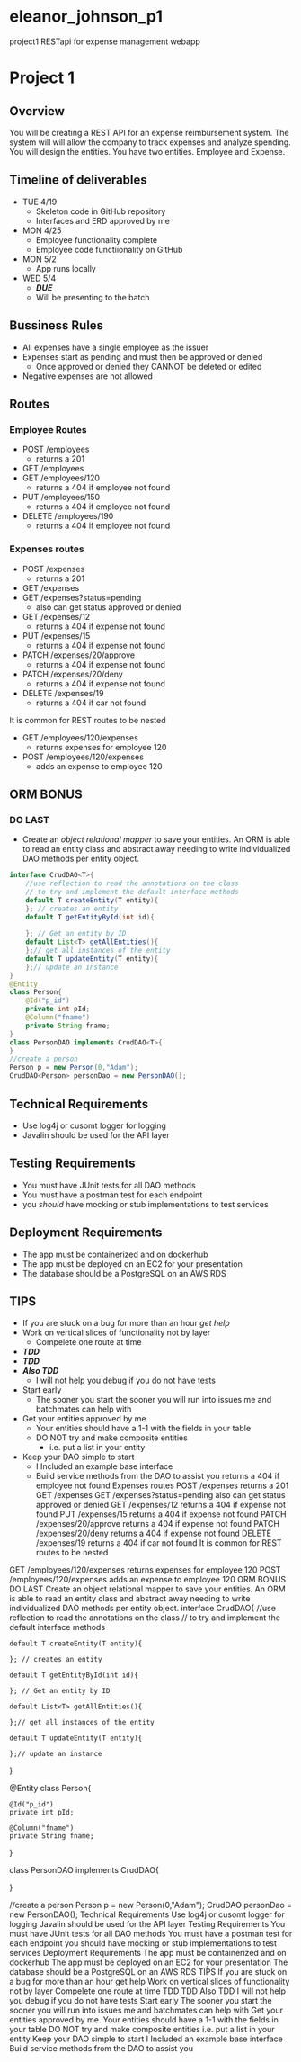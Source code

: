 # eleanor_johnson_p1
project1 RESTapi for expense management webapp

# Project 1

## Overview
You will be creating a REST API for an expense reimbursement system. The system will will allow the company to track expenses and analyze spending. You will design the entities. You have two entities. Employee and Expense.

## Timeline of deliverables
- TUE 4/19
  - Skeleton code in GitHub repository
  - Interfaces and ERD approved by me
- MON 4/25
  - Employee functionality complete
  - Employee code functiionality on GitHub
- MON 5/2
  - App runs locally
- WED 5/4
  - ***DUE***
  - Will be presenting to the batch

## Bussiness Rules
- All expenses have a single employee as the issuer
- Expenses start as pending and must then be approved or denied
  - Once approved or denied they CANNOT be deleted or edited
- Negative expenses are not allowed

## Routes

### Employee Routes
- POST /employees 
  - returns a 201
- GET /employees
- GET /employees/120
  - returns a 404 if employee not found
- PUT /employees/150
  - returns a 404 if employee not found
- DELETE /employees/190
  - returns a 404 if employee not found


### Expenses routes
- POST /expenses 
  - returns a 201
- GET /expenses
- GET /expenses?status=pending
  - also can get status approved or denied
- GET /expenses/12
  - returns a 404 if expense not found
- PUT /expenses/15
  - returns a 404 if expense not found
- PATCH /expenses/20/approve
  - returns a 404 if expense not found
- PATCH /expenses/20/deny
  - returns a 404 if expense not found
- DELETE /expenses/19
  - returns a 404 if car not found

It is common for REST routes to be nested 
- GET /employees/120/expenses
  - returns expenses for employee 120
- POST /employees/120/expenses
  - adds an expense to employee 120

## ORM BONUS
### DO LAST
- Create an *object relational mapper* to save your entities. An ORM is able to read an entity class and abstract away needing to write individualized DAO methods per entity object.
```java
interface CrudDAO<T>{
    //use reflection to read the annotations on the class
    // to try and implement the default interface methods
    default T createEntity(T entity){
    }; // creates an entity
    default T getEntityById(int id){
        
    }; // Get an entity by ID
    default List<T> getAllEntities(){
    };// get all instances of the entity
    default T updateEntity(T entity){
    };// update an instance 
}
@Entity
class Person{
    @Id("p_id")
    private int pId;
    @Column("fname")
    private String fname;
}
class PersonDAO implements CrudDAO<T>{  
}
//create a person
Person p = new Person(0,"Adam");
CrudDAO<Person> personDao = new PersonDAO();
```
## Technical Requirements
- Use log4j or cusomt logger for logging
- Javalin should be used for the API layer

## Testing Requirements
- You must have JUnit tests for all DAO methods
- You must have a postman test for each endpoint
- you *should* have mocking or stub implementations to test services

## Deployment Requirements
- The app must be containerized and on dockerhub
- The app must be deployed on an EC2 for your presentation
- The database should be a PostgreSQL on an AWS RDS

## TIPS
- If you are stuck on a bug for more than an hour *get help*
- Work on vertical slices of functionality not by layer
  - Compelete one route at time
- ***TDD***
- ***TDD***
- ***Also TDD***
  - I will not help you debug if you do not have tests
- Start early
  - The sooner you start the sooner you will run into issues me and batchmates can help with
- Get your entities approved by me.
  - Your entities should have a 1-1 with the fields in your table
  - DO NOT try and make composite entities
    - i.e. put a list in your entity
- Keep your DAO simple to start
  - I Included an example base interface
  - Build service methods from the DAO to assist you
returns a 404 if employee not found
Expenses routes
POST /expenses
returns a 201
GET /expenses
GET /expenses?status=pending
also can get status approved or denied
GET /expenses/12
returns a 404 if expense not found
PUT /expenses/15
returns a 404 if expense not found
PATCH /expenses/20/approve
returns a 404 if expense not found
PATCH /expenses/20/deny
returns a 404 if expense not found
DELETE /expenses/19
returns a 404 if car not found
It is common for REST routes to be nested

GET /employees/120/expenses
returns expenses for employee 120
POST /employees/120/expenses
adds an expense to employee 120
ORM BONUS
DO LAST
Create an object relational mapper to save your entities. An ORM is able to read an entity class and abstract away needing to write individualized DAO methods per entity object.
interface CrudDAO<T>{
    //use reflection to read the annotations on the class
    // to try and implement the default interface methods

    default T createEntity(T entity){

    }; // creates an entity

    default T getEntityById(int id){
        
    }; // Get an entity by ID

    default List<T> getAllEntities(){

    };// get all instances of the entity

    default T updateEntity(T entity){

    };// update an instance 
}

@Entity
class Person{

    @Id("p_id")
    private int pId;

    @Column("fname")
    private String fname;

}

class PersonDAO implements CrudDAO<T>{  

}

//create a person
Person p = new Person(0,"Adam");
CrudDAO<Person> personDao = new PersonDAO();
Technical Requirements
Use log4j or cusomt logger for logging
Javalin should be used for the API layer
Testing Requirements
You must have JUnit tests for all DAO methods
You must have a postman test for each endpoint
you should have mocking or stub implementations to test services
Deployment Requirements
The app must be containerized and on dockerhub
The app must be deployed on an EC2 for your presentation
The database should be a PostgreSQL on an AWS RDS
TIPS
If you are stuck on a bug for more than an hour get help
Work on vertical slices of functionality not by layer
Compelete one route at time
TDD
TDD
Also TDD
I will not help you debug if you do not have tests
Start early
The sooner you start the sooner you will run into issues me and batchmates can help with
Get your entities approved by me.
Your entities should have a 1-1 with the fields in your table
DO NOT try and make composite entities
i.e. put a list in your entity
Keep your DAO simple to start
I Included an example base interface
Build service methods from the DAO to assist you
